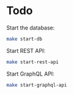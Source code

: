 # Todo

Start the database:

```bash
make start-db
```

Start REST API:

```bash
make start-rest-api
```

Start GraphQL API:

```bash
make start-graphql-api
```